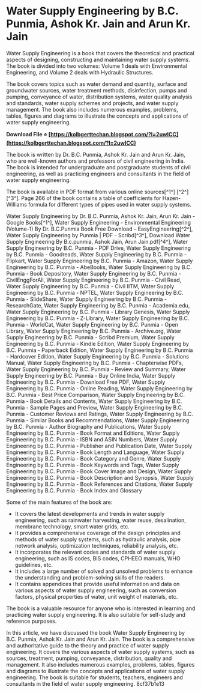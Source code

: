
 
# Water Supply Engineering by B.C. Punmia, Ashok Kr. Jain and Arun Kr. Jain
 
Water Supply Engineering is a book that covers the theoretical and practical aspects of designing, constructing and maintaining water supply systems. The book is divided into two volumes: Volume 1 deals with Environmental Engineering, and Volume 2 deals with Hydraulic Structures.
 
The book covers topics such as water demand and quantity, surface and groundwater sources, water treatment methods, disinfection, pumps and pumping, conveyance of water, distribution systems, water quality analysis and standards, water supply schemes and projects, and water supply management. The book also includes numerous examples, problems, tables, figures and diagrams to illustrate the concepts and applications of water supply engineering.
 
**Download File ⭐ [https://kolbgerttechan.blogspot.com/?l=2uwICC](https://kolbgerttechan.blogspot.com/?l=2uwICC)**


 
The book is written by Dr. B.C. Punmia, Ashok Kr. Jain and Arun Kr. Jain, who are well-known authors and professors of civil engineering in India. The book is intended for undergraduate and postgraduate students of civil engineering, as well as practicing engineers and consultants in the field of water supply engineering.
 
The book is available in PDF format from various online sources[^1^] [^2^] [^3^]. Page 266 of the book contains a table of coefficients for Hazen-Williams formula for different types of pipes used in water supply systems.
 
Water Supply Engineering by Dr. B.C. Punmia, Ashok Kr. Jain, Arun Kr. Jain - Google Books[^1^],  Water Supply Engineering - Environmental Engineering (Volume-1) By Dr. B.C.Punmia Book Free Download – EasyEngineering[^2^],  Water Supply Engineering by Punmia | PDF - Scribd[^3^],  Download Water Supply Engineering By B.c.punmia, Ashok Jain, Arun Jain.pdf[^4^],  Water Supply Engineering by B.C. Punmia - PDF Drive,  Water Supply Engineering by B.C. Punmia - Goodreads,  Water Supply Engineering by B.C. Punmia - Flipkart,  Water Supply Engineering by B.C. Punmia - Amazon,  Water Supply Engineering by B.C. Punmia - AbeBooks,  Water Supply Engineering by B.C. Punmia - Book Depository,  Water Supply Engineering by B.C. Punmia - CivilEnggForAll,  Water Supply Engineering by B.C. Punmia - Civil Read,  Water Supply Engineering by B.C. Punmia - Civil IITM,  Water Supply Engineering by B.C. Punmia - NPTEL,  Water Supply Engineering by B.C. Punmia - SlideShare,  Water Supply Engineering by B.C. Punmia - ResearchGate,  Water Supply Engineering by B.C. Punmia - Academia.edu,  Water Supply Engineering by B.C. Punmia - Library Genesis,  Water Supply Engineering by B.C. Punmia - Z-Library,  Water Supply Engineering by B.C. Punmia - WorldCat,  Water Supply Engineering by B.C. Punmia - Open Library,  Water Supply Engineering by B.C. Punmia - Archive.org,  Water Supply Engineering by B.C. Punmia - Scribd Premium,  Water Supply Engineering by B.C. Punmia - Kindle Edition,  Water Supply Engineering by B.C. Punmia - Paperback Edition,  Water Supply Engineering by B.C. Punmia - Hardcover Edition,  Water Supply Engineering by B.C. Punmia - Solutions Manual,  Water Supply Engineering by B.C. Punmia - Chapterwise PDFs,  Water Supply Engineering by B.C. Punmia - Review and Summary,  Water Supply Engineering by B.C. Punmia - Buy Online India,  Water Supply Engineering by B.C. Punmia - Download Free PDF,  Water Supply Engineering by B.C. Punmia - Online Reading,  Water Supply Engineering by B.C. Punmia - Best Price Comparison,  Water Supply Engineering by B.C. Punmia - Book Details and Contents,  Water Supply Engineering by B.C. Punmia - Sample Pages and Preview,  Water Supply Engineering by B.C. Punmia - Customer Reviews and Ratings,  Water Supply Engineering by B.C. Punmia - Similar Books and Recommendations,  Water Supply Engineering by B.C. Punmia - Author Biography and Publications,  Water Supply Engineering by B.C. Punmia - Book Format and Editions,  Water Supply Engineering by B.C. Punmia - ISBN and ASIN Numbers,  Water Supply Engineering by B.C. Punmia - Publisher and Publication Date,  Water Supply Engineering by B.C. Punmia - Book Length and Language,  Water Supply Engineering by B.C. Punmia - Book Category and Genre,  Water Supply Engineering by B.C. Punmia - Book Keywords and Tags,  Water Supply Engineering by B.C. Punmia - Book Cover Image and Design,  Water Supply Engineering by B.C. Punmia - Book Description and Synopsis,  Water Supply Engineering by B.C. Punmia - Book References and Citations,  Water Supply Engineering by B.C. Punmia - Book Index and Glossary

Some of the main features of the book are:
 
- It covers the latest developments and trends in water supply engineering, such as rainwater harvesting, water reuse, desalination, membrane technology, smart water grids, etc.
- It provides a comprehensive coverage of the design principles and methods of water supply systems, such as hydraulic analysis, pipe network analysis, optimization techniques, reliability analysis, etc.
- It incorporates the relevant codes and standards of water supply engineering, such as IS codes, BIS codes, CPHEEO manuals, WHO guidelines, etc.
- It includes a large number of solved and unsolved problems to enhance the understanding and problem-solving skills of the readers.
- It contains appendices that provide useful information and data on various aspects of water supply engineering, such as conversion factors, physical properties of water, unit weight of materials, etc.

The book is a valuable resource for anyone who is interested in learning and practicing water supply engineering. It is also suitable for self-study and reference purposes.

In this article, we have discussed the book Water Supply Engineering by B.C. Punmia, Ashok Kr. Jain and Arun Kr. Jain. The book is a comprehensive and authoritative guide to the theory and practice of water supply engineering. It covers the various aspects of water supply systems, such as sources, treatment, pumping, conveyance, distribution, quality and management. It also includes numerous examples, problems, tables, figures and diagrams to illustrate the concepts and applications of water supply engineering. The book is suitable for students, teachers, engineers and consultants in the field of water supply engineering.
 8cf37b1e13
 
